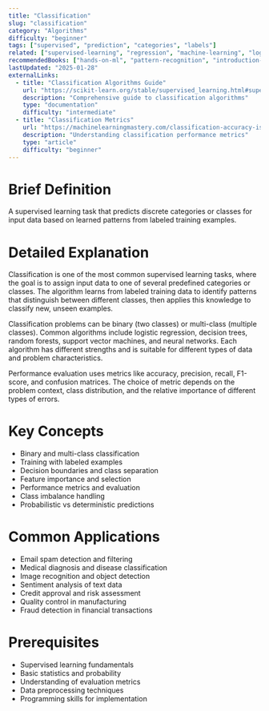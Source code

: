 ```yaml
---
title: "Classification"
slug: "classification"
category: "Algorithms"
difficulty: "beginner"
tags: ["supervised", "prediction", "categories", "labels"]
related: ["supervised-learning", "regression", "machine-learning", "logistic-regression"]
recommendedBooks: ["hands-on-ml", "pattern-recognition", "introduction-statistical-learning"]
lastUpdated: "2025-01-28"
externalLinks:
  - title: "Classification Algorithms Guide"
    url: "https://scikit-learn.org/stable/supervised_learning.html#supervised-learning"
    description: "Comprehensive guide to classification algorithms"
    type: "documentation"
    difficulty: "intermediate"
  - title: "Classification Metrics"
    url: "https://machinelearningmastery.com/classification-accuracy-is-not-enough-more-performance-measures-you-can-use/"
    description: "Understanding classification performance metrics"
    type: "article"
    difficulty: "beginner"
---
```


# Brief Definition
A supervised learning task that predicts discrete categories or classes for input data based on learned patterns from labeled training examples.

# Detailed Explanation
Classification is one of the most common supervised learning tasks, where the goal is to assign input data to one of several predefined categories or classes. The algorithm learns from labeled training data to identify patterns that distinguish between different classes, then applies this knowledge to classify new, unseen examples.

Classification problems can be binary (two classes) or multi-class (multiple classes). Common algorithms include logistic regression, decision trees, random forests, support vector machines, and neural networks. Each algorithm has different strengths and is suitable for different types of data and problem characteristics.

Performance evaluation uses metrics like accuracy, precision, recall, F1-score, and confusion matrices. The choice of metric depends on the problem context, class distribution, and the relative importance of different types of errors.

# Key Concepts
- Binary and multi-class classification
- Training with labeled examples
- Decision boundaries and class separation
- Feature importance and selection
- Performance metrics and evaluation
- Class imbalance handling
- Probabilistic vs deterministic predictions

# Common Applications
- Email spam detection and filtering
- Medical diagnosis and disease classification
- Image recognition and object detection
- Sentiment analysis of text data
- Credit approval and risk assessment
- Quality control in manufacturing
- Fraud detection in financial transactions

# Prerequisites
- Supervised learning fundamentals
- Basic statistics and probability
- Understanding of evaluation metrics
- Data preprocessing techniques
- Programming skills for implementation